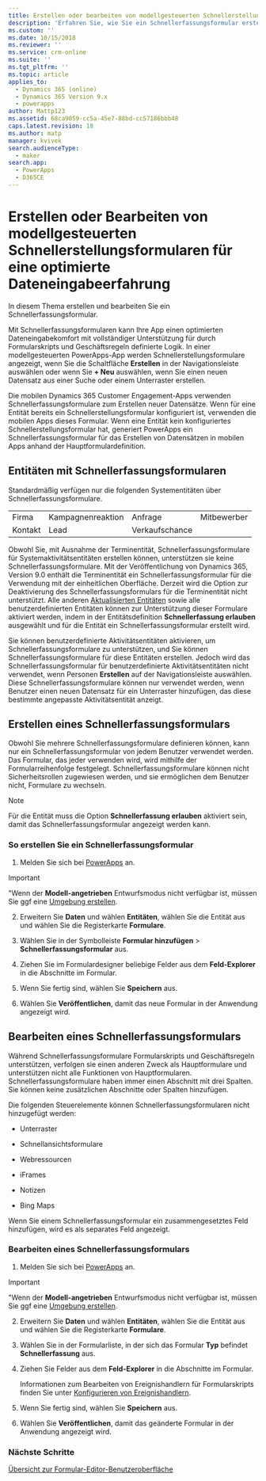 ```yaml
---
title: Erstellen oder bearbeiten von modellgesteuerten Schnellerstellungsformularen in PowerApps | MicrosoftDocs
description: 'Erfahren Sie, wie Sie ein Schnellerfassungsformular erstellen oder bearbeiten'
ms.custom: ''
ms.date: 10/15/2018
ms.reviewer: ''
ms.service: crm-online
ms.suite: ''
ms.tgt_pltfrm: ''
ms.topic: article
applies_to:
  - Dynamics 365 (online)
  - Dynamics 365 Version 9.x
  - powerapps
author: Mattp123
ms.assetid: 68ca9059-cc5a-45e7-88bd-cc57186bbb48
caps.latest.revision: 18
ms.author: matp
manager: kvivek
search.audienceType:
  - maker
search.app:
  - PowerApps
  - D365CE
---
```

# <a name="create-or-edit-model-driven-app-quick-create-forms-for-a-streamlined-data-entry-experience"></a>Erstellen oder Bearbeiten von modellgesteuerten Schnellerstellungsformularen für eine optimierte Dateneingabeerfahrung

In diesem Thema erstellen und bearbeiten Sie ein Schnellerfassungsformular.

 Mit Schnellerfassungsformularen kann Ihre App einen optimierten Dateneingabekomfort mit vollständiger Unterstützung für durch Formularskripts und Geschäftsregeln definierte Logik. In einer modellgesteuerten PowerApps-App werden Schnellerstellungsformulare angezeigt, wenn Sie die Schaltfläche **Erstellen** in der Navigationsleiste auswählen oder wenn Sie **+ Neu** auswählen, wenn Sie einen neuen Datensatz aus einer Suche oder einem Unterraster erstellen.
  
 Die mobilen Dynamics 365 Customer Engagement-Apps verwenden Schnellerfassungsformulare zum Erstellen neuer Datensätze. Wenn für eine Entität bereits ein Schnellerstellungsformular konfiguriert ist, verwenden die mobilen Apps dieses Formular. Wenn eine Entität kein konfiguriertes Schnellerstellungsformular hat, generiert PowerApps ein Schnellerfassungsformular für das Erstellen von Datensätzen in mobilen Apps anhand der Hauptformulardefinition.  
  
<a name="BKMK_QuickCreateFormEntities"></a>   
## <a name="entities-with-quick-create-forms"></a>Entitäten mit Schnellerfassungsformularen  
 Standardmäßig verfügen nur die folgenden Systementitäten über Schnellerfassungsformulare.  
  
|||||  
|-|-|-|-|  
|Firma|Kampagnenreaktion|Anfrage|Mitbewerber|  
|Kontakt|Lead|Verkaufschance||  
  
Obwohl Sie, mit Ausnahme der Terminentität, Schnellerfassungsformulare für Systemaktivitätsentitäten erstellen können, unterstützen sie keine Schnellerfassungsformulare. Mit der Veröffentlichung von Dynamics 365, Version 9.0 enthält die Terminentität ein Schnellerfassungsformular für die Verwendung mit der einheitlichen Oberfläche. Derzeit wird die Option zur Deaktivierung des Schnellerfassungsformulars für die Terminentität nicht unterstützt. Alle anderen [Aktualisierten Entitäten](create-design-forms.md) sowie alle benutzerdefinierten Entitäten können zur Unterstützung dieser Formulare aktiviert werden, indem in der Entitätsdefinition **Schnellerfassung erlauben** ausgewählt und für die Entität ein Schnellerfassungsformular erstellt wird. 

Sie können benutzerdefinierte Aktivitätsentitäten aktivieren, um Schnellerfassungsformulare zu unterstützen, und Sie können Schnellerfassungsformulare für diese Entitäten erstellen. Jedoch wird das Schnellerfassungsformular für benutzerdefinierte Aktivitätsentitäten nicht verwendet, wenn Personen **Erstellen** auf der Navigationsleiste auswählen. Diese Schnellerfassungsformulare können nur verwendet werden, wenn Benutzer einen neuen Datensatz für ein Unterraster hinzufügen, das diese bestimmte angepasste Aktivitätsentität anzeigt.  
  
<a name="BKMK_CreateQuickCreate"></a>   
## <a name="create-a-quick-create-form"></a>Erstellen eines Schnellerfassungsformulars  
 Obwohl Sie mehrere Schnellerfassungsformulare definieren können, kann nur ein Schnellerfassungsformular von jedem Benutzer verwendet werden. Das Formular, das jeder verwenden wird, wird mithilfe der Formularreihenfolge festgelegt. Schnellerfassungsformulare können nicht Sicherheitsrollen zugewiesen werden, und sie ermöglichen dem Benutzer nicht, Formulare zu wechseln.  
  
> [!NOTE]
>  Für die Entität muss die Option **Schnellerfassung erlauben** aktiviert sein, damit das Schnellerfassungsformular angezeigt werden kann. 
  
### <a name="how-to-create-a-quick-create-form"></a>So erstellen Sie ein Schnellerfassungsformular  
  
1.  Melden Sie sich bei [PowerApps](https://web.powerapps.com/?utm_source=padocs&utm_medium=linkinadoc&utm_campaign=referralsfromdoc) an.


> [!IMPORTANT]
> "Wenn der **Modell-angetrieben** Entwurfsmodus nicht verfügbar ist, müssen Sie ggf eine [Umgebung erstellen](https://docs.microsoft.com/powerapps/administrator/create-environment).     
  
2.  Erweitern Sie **Daten** und wählen **Entitäten**, wählen Sie die Entität aus und wählen Sie die Registerkarte **Formulare**.  

3.  Wählen Sie in der Symbolleiste **Formular hinzufügen** > **Schnellerfassungsformular** aus.  
  
4.  Ziehen Sie im Formulardesigner beliebige Felder aus dem **Feld-Explorer** in die Abschnitte im Formular.  
  
5.  Wenn Sie fertig sind, wählen Sie **Speichern** aus.  
  
6.  Wählen Sie **Veröffentlichen**, damit das neue Formular in der Anwendung angezeigt wird.  
  
<a name="BKMK_EditQuickCreate"></a>   
## <a name="edit-a-quick-create-form"></a>Bearbeiten eines Schnellerfassungsformulars  
 Während Schnellerfassungsformulare Formularskripts und Geschäftsregeln unterstützen, verfolgen sie einen anderen Zweck als Hauptformulare und unterstützen nicht alle Funktionen von Hauptformularen. Schnellerfassungsformulare haben immer einen Abschnitt mit drei Spalten. Sie können keine zusätzlichen Abschnitte oder Spalten hinzufügen.  
  
 Die folgenden Steuerelemente können Schnellerfassungsformularen nicht hinzugefügt werden:  
  
-   Unterraster  
  
-   Schnellansichtsformulare  
  
-   Webressourcen  
  
-   iFrames  
  
-   Notizen  
  
-   Bing Maps  
  
Wenn Sie einem Schnellerfassungsformular ein zusammengesetztes Feld hinzufügen, wird es als separates Feld angezeigt.  
  
### <a name="to-edit-a-quick-create-form"></a>Bearbeiten eines Schnellerfassungsformulars  
  
1.  Melden Sie sich bei [PowerApps](https://web.powerapps.com/?utm_source=padocs&utm_medium=linkinadoc&utm_campaign=referralsfromdoc) an.  

> [!IMPORTANT]
> "Wenn der **Modell-angetrieben** Entwurfsmodus nicht verfügbar ist, müssen Sie ggf eine [Umgebung erstellen](https://docs.microsoft.com/powerapps/administrator/create-environment).    
  
2. Erweitern Sie **Daten** und wählen **Entitäten**, wählen Sie die Entität aus und wählen Sie die Registerkarte **Formulare**.    

3. Wählen Sie in der Formularliste, in der sich das Formular **Typ** befindet **Schnellerfassung** aus.  
  
3.  Ziehen Sie Felder aus dem **Feld-Explorer** in die Abschnitte im Formular.  
  
     Informationen zum Bearbeiten von Ereignishandlern für Formularskripts finden Sie unter [Konfigurieren von Ereignishandlern](configure-event-handlers-legacy.md).  
  
4.  Wenn Sie fertig sind, wählen Sie **Speichern** aus.  
  
5.  Wählen Sie **Veröffentlichen**, damit das geänderte Formular in der Anwendung angezeigt wird.  
  
### <a name="next-steps"></a>Nächste Schritte  
[Übersicht zur Formular-Editor-Benutzeroberfläche](form-editor-user-interface-legacy.md)
